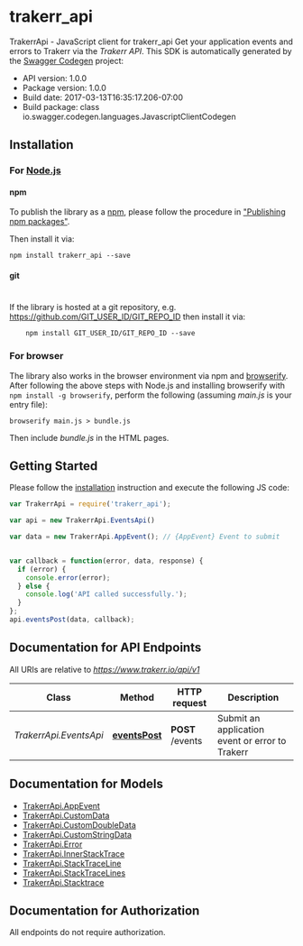 # trakerr_api

TrakerrApi - JavaScript client for trakerr_api
Get your application events and errors to Trakerr via the *Trakerr API*.
This SDK is automatically generated by the [Swagger Codegen](https://github.com/swagger-api/swagger-codegen) project:

- API version: 1.0.0
- Package version: 1.0.0
- Build date: 2017-03-13T16:35:17.206-07:00
- Build package: class io.swagger.codegen.languages.JavascriptClientCodegen

## Installation

### For [Node.js](https://nodejs.org/)

#### npm

To publish the library as a [npm](https://www.npmjs.com/),
please follow the procedure in ["Publishing npm packages"](https://docs.npmjs.com/getting-started/publishing-npm-packages).

Then install it via:

```shell
npm install trakerr_api --save
```

#### git
#
If the library is hosted at a git repository, e.g.
https://github.com/GIT_USER_ID/GIT_REPO_ID
then install it via:

```shell
    npm install GIT_USER_ID/GIT_REPO_ID --save
```

### For browser

The library also works in the browser environment via npm and [browserify](http://browserify.org/). After following
the above steps with Node.js and installing browserify with `npm install -g browserify`,
perform the following (assuming *main.js* is your entry file):

```shell
browserify main.js > bundle.js
```

Then include *bundle.js* in the HTML pages.

## Getting Started

Please follow the [installation](#installation) instruction and execute the following JS code:

```javascript
var TrakerrApi = require('trakerr_api');

var api = new TrakerrApi.EventsApi()

var data = new TrakerrApi.AppEvent(); // {AppEvent} Event to submit


var callback = function(error, data, response) {
  if (error) {
    console.error(error);
  } else {
    console.log('API called successfully.');
  }
};
api.eventsPost(data, callback);

```

## Documentation for API Endpoints

All URIs are relative to *https://www.trakerr.io/api/v1*

Class | Method | HTTP request | Description
------------ | ------------- | ------------- | -------------
*TrakerrApi.EventsApi* | [**eventsPost**](docs/EventsApi.md#eventsPost) | **POST** /events | Submit an application event or error to Trakerr


## Documentation for Models

 - [TrakerrApi.AppEvent](docs/AppEvent.md)
 - [TrakerrApi.CustomData](docs/CustomData.md)
 - [TrakerrApi.CustomDoubleData](docs/CustomDoubleData.md)
 - [TrakerrApi.CustomStringData](docs/CustomStringData.md)
 - [TrakerrApi.Error](docs/Error.md)
 - [TrakerrApi.InnerStackTrace](docs/InnerStackTrace.md)
 - [TrakerrApi.StackTraceLine](docs/StackTraceLine.md)
 - [TrakerrApi.StackTraceLines](docs/StackTraceLines.md)
 - [TrakerrApi.Stacktrace](docs/Stacktrace.md)


## Documentation for Authorization

 All endpoints do not require authorization.

